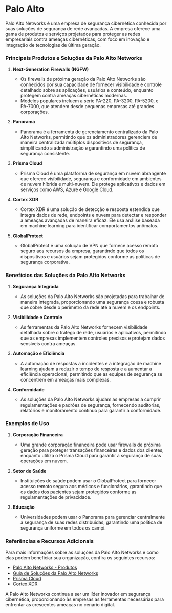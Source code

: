 # Palo Alto

Palo Alto Networks é uma empresa de segurança cibernética conhecida por suas soluções de segurança de rede avançadas. A empresa oferece uma gama de produtos e serviços projetados para proteger as redes empresariais contra ameaças cibernéticas, com foco em inovação e integração de tecnologias de última geração.

### Principais Produtos e Soluções da Palo Alto Networks

1. **Next-Generation Firewalls (NGFW)**
   - Os firewalls de próxima geração da Palo Alto Networks são conhecidos por sua capacidade de fornecer visibilidade e controle detalhado sobre as aplicações, usuários e conteúdo, enquanto protegem contra ameaças cibernéticas modernas.
   - Modelos populares incluem a série PA-220, PA-3200, PA-5200, e PA-7000, que atendem desde pequenas empresas até grandes corporações.

2. **Panorama**
   - Panorama é a ferramenta de gerenciamento centralizado da Palo Alto Networks, permitindo que os administradores gerenciem de maneira centralizada múltiplos dispositivos de segurança, simplificando a administração e garantindo uma política de segurança consistente.

3. **Prisma Cloud**
   - Prisma Cloud é uma plataforma de segurança em nuvem abrangente que oferece visibilidade, segurança e conformidade em ambientes de nuvem híbrida e multi-nuvem. Ele protege aplicativos e dados em serviços como AWS, Azure e Google Cloud.

4. **Cortex XDR**
   - Cortex XDR é uma solução de detecção e resposta estendida que integra dados de rede, endpoints e nuvem para detectar e responder a ameaças avançadas de maneira eficaz. Ele usa análise baseada em machine learning para identificar comportamentos anômalos.

5. **GlobalProtect**
   - GlobalProtect é uma solução de VPN que fornece acesso remoto seguro aos recursos da empresa, garantindo que todos os dispositivos e usuários sejam protegidos conforme as políticas de segurança corporativa.

### Benefícios das Soluções da Palo Alto Networks

1. **Segurança Integrada**
   - As soluções da Palo Alto Networks são projetadas para trabalhar de maneira integrada, proporcionando uma segurança coesa e robusta que cobre desde o perímetro da rede até a nuvem e os endpoints.

2. **Visibilidade e Controle**
   - As ferramentas da Palo Alto Networks fornecem visibilidade detalhada sobre o tráfego de rede, usuários e aplicativos, permitindo que as empresas implementem controles precisos e protejam dados sensíveis contra ameaças.

3. **Automação e Eficiência**
   - A automação de respostas a incidentes e a integração de machine learning ajudam a reduzir o tempo de resposta e a aumentar a eficiência operacional, permitindo que as equipes de segurança se concentrem em ameaças mais complexas.

4. **Conformidade**
   - As soluções da Palo Alto Networks ajudam as empresas a cumprir regulamentações e padrões de segurança, fornecendo auditorias, relatórios e monitoramento contínuo para garantir a conformidade.

### Exemplos de Uso

1. **Corporação Financeira**
   - Uma grande corporação financeira pode usar firewalls de próxima geração para proteger transações financeiras e dados dos clientes, enquanto utiliza o Prisma Cloud para garantir a segurança de suas operações em nuvem.

2. **Setor de Saúde**
   - Instituições de saúde podem usar o GlobalProtect para fornecer acesso remoto seguro aos médicos e funcionários, garantindo que os dados dos pacientes sejam protegidos conforme as regulamentações de privacidade.

3. **Educação**
   - Universidades podem usar o Panorama para gerenciar centralmente a segurança de suas redes distribuídas, garantindo uma política de segurança uniforme em todos os campi.

### Referências e Recursos Adicionais

Para mais informações sobre as soluções da Palo Alto Networks e como elas podem beneficiar sua organização, confira os seguintes recursos:
- [Palo Alto Networks - Produtos](https://www.paloaltonetworks.com/products)
- [Guia de Soluções da Palo Alto Networks](https://www.paloaltonetworks.com/network-security)
- [Prisma Cloud](https://www.paloaltonetworks.com/prisma/cloud)
- [Cortex XDR](https://www.paloaltonetworks.com/cortex/cortex-xdr)

A Palo Alto Networks continua a ser um líder inovador em segurança cibernética, proporcionando às empresas as ferramentas necessárias para enfrentar as crescentes ameaças no cenário digital.